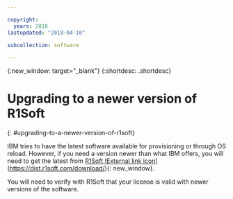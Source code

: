 ```yaml
---

copyright:
  years: 2018
lastupdated: "2018-04-10"

subcollection: software

---
```


{:new_window: target="_blank"}
{:shortdesc: .shortdesc}

# Upgrading to a newer version of R1Soft
{: #upgrading-to-a-newer-version-of-r1soft}

IBM tries to have the latest software available for provisioning or through OS reload. However, if you need a version newer than what IBM offers, you will need to get the latest from [R1Soft !External link icon](../../icons/launch-glyph.svg "External link icon")](https://dist.r1soft.com/download/){: new_window}.

You will need to verify with R1Soft that your license is valid with newer versions of the software.
